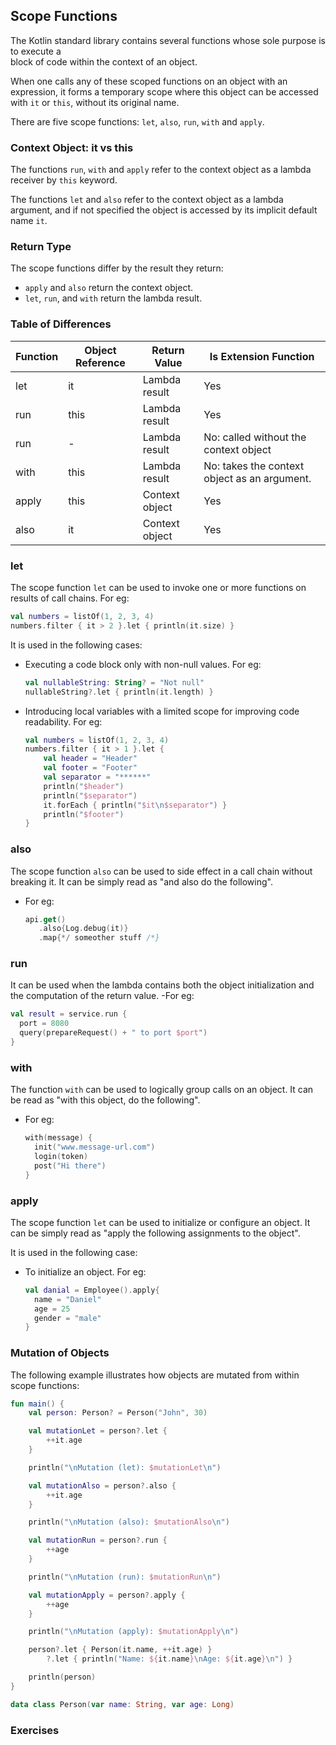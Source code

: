 ## Scope Functions

The Kotlin standard library contains several functions whose sole purpose is to execute a  
block of code within the context of an object.

When one calls any of these scoped functions on an object with an expression, it forms a temporary scope where this object can be accessed with `it` or `this`, without its original name.

There are five scope functions: `let`, `also`, `run`, `with` and `apply`.

### Context Object: it vs this
The functions `run`, `with` and `apply` refer to the context object as a lambda receiver by `this` keyword.

The functions `let` and `also` refer to the context object as a lambda argument, and if not specified the object is accessed by its implicit default name `it`.

### Return Type
The scope functions differ by the result they return:
- `apply` and `also` return the context object.
- `let`, `run`, and `with` return the lambda result.

### Table of Differences
| Function |	Object Reference	| Return Value	| Is Extension Function |
|---|---|---|---|
|let|	it|	Lambda result|	Yes|
|run|	this|	Lambda result|	Yes|
|run|	-|	Lambda result|	No: called without the context object|
|with|	this|	Lambda result|	No: takes the context object as an argument.|
|apply|	this|	Context object|	Yes|
|also|	it|	Context object|	Yes|

### let

The scope function `let` can be used to invoke one or more functions on results of call chains. For eg:
 ```kotlin
 val numbers = listOf(1, 2, 3, 4)
 numbers.filter { it > 2 }.let { println(it.size) }
 ```

It is used in the following cases:
 - Executing a code block only with non-null values. For eg:
   ```kotlin
   val nullableString: String? = "Not null"
   nullableString?.let { println(it.length) }
   ```
 - Introducing local variables with a limited scope for improving code readability. For eg:
   ```kotlin
   val numbers = listOf(1, 2, 3, 4)
   numbers.filter { it > 1 }.let {
       val header = "Header"
       val footer = "Footer"
       val separator = "******"
       println("$header")
       println("$separator")
       it.forEach { println("$it\n$separator") }
       println("$footer")
   }
   ```

### also
The scope function `also` can be used to side effect in a call chain without breaking it.
It can be simply read as "and also do the following".
- For eg:
  ```kotlin
  api.get()
     .also{Log.debug(it)}
     .map{*/ someother stuff /*}
     ```

### run
It can be used when the lambda contains both the object initialization and the computation of the return value.
-For eg:
  ```kotlin
  val result = service.run {
    port = 8080
    query(prepareRequest() + " to port $port")
}
  ```

### with
The function `with` can be used to logically group calls on an object.
It can be read as "with this object, do the following".
- For eg:
  ```kotlin
  with(message) {
    init("www.message-url.com")
    login(token)
    post("Hi there")
  }
  ```

### apply
The scope function `let` can be used to initialize or configure an object.
It can be simply read as "apply the following assignments to the object".

It is used in the following case:
- To initialize an object. For eg:
  ```kotlin
  val danial = Employee().apply{
    name = "Daniel"
    age = 25
    gender = "male"
  }
  ```

### Mutation of Objects
The following example illustrates how objects are mutated from within scope functions:
```kotlin
fun main() {
    val person: Person? = Person("John", 30)

    val mutationLet = person?.let {
        ++it.age
    }

    println("\nMutation (let): $mutationLet\n")

    val mutationAlso = person?.also {
        ++it.age
    }

    println("\nMutation (also): $mutationAlso\n")

    val mutationRun = person?.run {
        ++age
    }

    println("\nMutation (run): $mutationRun\n")

    val mutationApply = person?.apply {
        ++age
    }

    println("\nMutation (apply): $mutationApply\n")

    person?.let { Person(it.name, ++it.age) }
        ?.let { println("Name: ${it.name}\nAge: ${it.age}\n") }

    println(person)
}

data class Person(var name: String, var age: Long)
```

### Exercises
